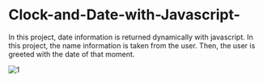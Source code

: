 # Clock-and-Date-with-Javascript-
In this project, date information is returned dynamically with javascript.
In this project, the name information is taken from the user. Then, the user is greeted with the date of that moment.

![1](https://user-images.githubusercontent.com/103189726/213930801-cb8e3945-0a3c-49f7-89eb-1907ea659ed6.png)
